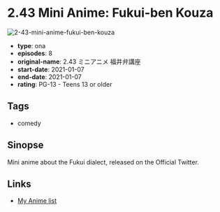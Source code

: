 # 2.43 Mini Anime: Fukui-ben Kouza

![2-43-mini-anime-fukui-ben-kouza](https://cdn.myanimelist.net/images/anime/1300/111150.jpg)

-   **type**: ona
-   **episodes**: 8
-   **original-name**: 2.43 ミニアニメ 福井弁講座
-   **start-date**: 2021-01-07
-   **end-date**: 2021-01-07
-   **rating**: PG-13 - Teens 13 or older

## Tags

-   comedy

## Sinopse

Mini anime about the Fukui dialect, released on the Official Twitter.

## Links

-   [My Anime list](https://myanimelist.net/anime/46003/243_Mini_Anime__Fukui-ben_Kouza)
